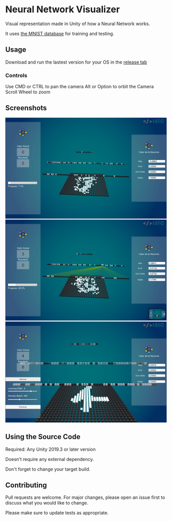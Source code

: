 # Neural Network Visualizer

Visual representation made in Unity of how a Neural Network works.

It uses [the MNIST database](http://yann.lecun.com/exdb/mnist/) for training and testing.

## Usage

Download and run the lastest version for your OS in the [release tab](https://github.com/Jpe230/NeuralNetwork-Visualizer/releases)


### Controls
Use CMD or CTRL to pan the camera
Alt or Option to orbit the Camera
Scroll Wheel to zoom


## Screenshots

![Screenshot1](/Screenshots/view.png?raw=true "View")
![Screenshot2](/Screenshots/testing.png?raw=true "Testing")
![Screenshot3](/Screenshots/running.png?raw=true "Running")


## Using the Source Code

Required: Any Unity 2019.3 or later version

Doesn't require any external dependency.

Don't forget to change your target build.

## Contributing
Pull requests are welcome. For major changes, please open an issue first to discuss what you would like to change.

Please make sure to update tests as appropriate.
